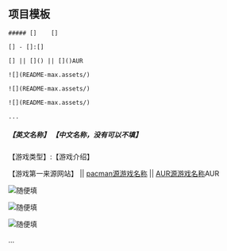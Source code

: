 ## 项目模板


```
##### []    []

[] - []:[]

[] || []() || []()AUR

![](README-max.assets/)

![](README-max.assets/)

![](README-max.assets/)

...

```



##### 【英文名称】    【中文名称，没有可以不填】

【游戏类型】:【游戏介绍】

【游戏第一来源网站】 || [pacman源游戏名称](pacman源游戏包地址) || [AUR源游戏名称](AUR源游戏包地址)AUR

![随便填](README-max.assets/图片名称)

![随便填](README-max.assets/图片名称)

![随便填](README-max.assets/图片名称)

...



